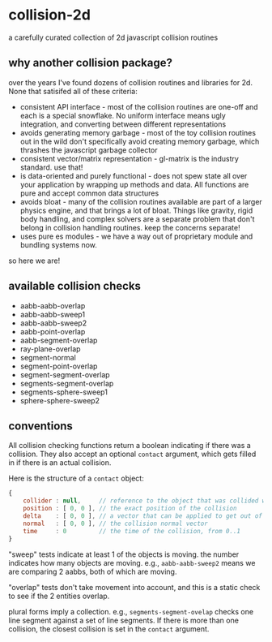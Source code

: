# collision-2d

a carefully curated collection of 2d javascript collision routines


## why another collision package?

over the years I've found dozens of collision routines and libraries for 2d.
None that satisifed all of these criteria:

* consistent API interface - most of the collision routines are one-off and each is a special snowflake. No uniform interface means ugly integration, and converting between different representations
* avoids generating memory garbage - most of the toy collision routines out in the wild don't specifically avoid creating memory garbage, which thrashes the javascript garbage collector
* consistent vector/matrix representation - gl-matrix is the industry standard. use that!
* is data-oriented and purely functional - does not spew state all over your application by wrapping up methods and data. All functions are pure and accept common data structures
* avoids bloat - many of the collision routines available are part of a larger physics engine, and that brings a lot of bloat. Things like gravity, rigid body handling, and complex solvers are a separate problem that don't belong in collision handling routines. keep the concerns separate!
* uses pure es modules - we have a way out of proprietary module and bundling systems now.

so here we are!


## available collision checks

* aabb-aabb-overlap
* aabb-aabb-sweep1
* aabb-aabb-sweep2
* aabb-point-overlap
* aabb-segment-overlap
* ray-plane-overlap
* segment-normal
* segment-point-overlap
* segment-segment-overlap
* segments-segment-overlap
* segments-sphere-sweep1
* sphere-sphere-sweep2


## conventions

All collision checking functions return a boolean indicating if there was a collision. They also accept an optional `contact` argument, which gets filled in if there is an actual collision.

Here is the structure of a `contact` object:

```javascript
{
    collider : null,     // reference to the object that was collided with
    position : [ 0, 0 ], // the exact position of the collision
    delta    : [ 0, 0 ], // a vector that can be applied to get out of the colliding state
    normal   : [ 0, 0 ], // the collision normal vector
    time     : 0         // the time of the collision, from 0..1
}
```

"sweep" tests indicate at least 1 of the objects is moving. the number indicates how many objects are moving. e.g., `aabb-aabb-sweep2` means we are comparing 2 aabbs, both of which are moving.

"overlap" tests don't take movement into account, and this is a static check to see if the 2 entities overlap.

plural forms imply a collection. e.g., `segments-segment-ovelap` checks one line segment against a set of line segments. If there is more than one collision, the closest collision is set in the `contact` argument.


